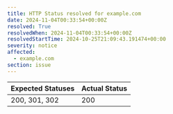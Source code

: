 ```yaml
---
title: HTTP Status resolved for example.com
date: 2024-11-04T00:33:54+00:00Z
resolved: True
resolvedWhen: 2024-11-04T00:33:54+00:00Z
resolvedStartTime: 2024-10-25T21:09:43.191474+00:00
severity: notice
affected:
  - example.com
section: issue
---
```


| Expected Statuses | Actual Status  |
|-------------------|----------------|
| 200, 301, 302 | 200 |
